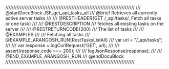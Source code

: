 ////////////////////////////////////////////////////////////////////////////////
/// @startDocuBlock JSF_get_api_tasks_all
/// @brief Retrieves all currently active server tasks
///
/// @RESTHEADER{GET /_api/tasks/, Fetch all tasks or one task}
/// 
/// @RESTDESCRIPTION
/// fetches all existing tasks on the server
///
/// @RESTRETURNCODE{200}
/// The list of tasks
///
/// @EXAMPLES
///
/// Fetching all tasks
/// @EXAMPLE_ARANGOSH_RUN{RestTasksListAll}
///     var url = "/_api/tasks";
///
///     var response = logCurlRequest('GET', url);
///
///     assert(response.code === 200);
///
///     logJsonResponse(response);
///
/// @END_EXAMPLE_ARANGOSH_RUN
/// @endDocuBlock
////////////////////////////////////////////////////////////////////////////////
